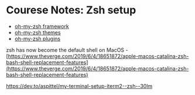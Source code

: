 # Courese Notes: Zsh setup

- [oh-my-zsh framework](https://github.com/ohmyzsh/ohmyzsh)
- [oh-my-zsh themes](https://github.com/ohmyzsh/ohmyzsh/wiki/Themes)
- [oh-my-zsh plugins](https://github.com/ohmyzsh/ohmyzsh/wiki/Plugins)



zsh has now become the default shell on MacOS - [https://www.theverge.com/2019/6/4/18651872/apple-macos-catalina-zsh-bash-shell-replacement-features](https://www.theverge.com/2019/6/4/18651872/apple-macos-catalina-zsh-bash-shell-replacement-features)


https://dev.to/aspittel/my-terminal-setup-iterm2--zsh--30lm
